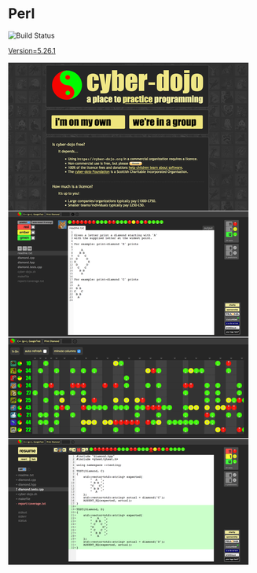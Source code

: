 # Perl

![Build Status](https://travis-ci.org/cyber-dojo-languages/perl.svg?branch=master)

[Version=5.26.1](https://github.com/cyber-dojo-languages/perl/blob/master/check_version.sh)

![cyber-dojo.org home page](https://github.com/cyber-dojo/cyber-dojo/blob/master/shared/home_page_snapshot.png)
